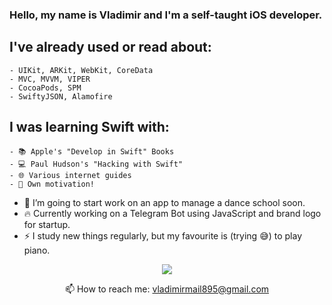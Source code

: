### Hello, my name is Vladimir and I'm a self-taught iOS developer.

## I've already used or read about:
    - UIKit, ARKit, WebKit, CoreData
    - MVC, MVVM, VIPER
    - CocoaPods, SPM
    - SwiftyJSON, Alamofire

## I was learning Swift with:
    - 📚 Apple's "Develop in Swift" Books
    - 💻 Paul Hudson's "Hacking with Swift"
    - 🌐 Various internet guides
    - 🐂 Own motivation!

- 🔭 I’m going to start work on an app to manage a dance school soon.
- 🔥 Currently working on a Telegram Bot using JavaScript and brand logo for startup.
- ⚡ I study new things regularly, but my favourite is (trying 😅) to play piano.

<p align='center'>
   <a href="www.linkedin.com/in/giralis">
       <img src="https://img.shields.io/badge/linkedin-%230077B5.svg?&style=for-the-badge&logo=linkedin&logoColor=white"/>
   </a>
<p align='center'>
   📫 How to reach me: <a href='mailto:vladimirmail895@gmail.com'>vladimirmail895@gmail.com</a>
</p>
